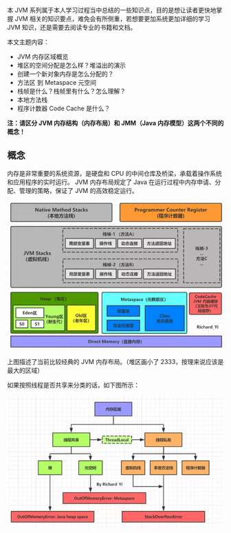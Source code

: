 本 JVM 系列属于本人学习过程当中总结的一些知识点，目的是想让读者更快地掌握 JVM 相关的知识要点，难免会有所侧重，若想要更加系统更加详细的学习 JVM 知识，还是需要去阅读专业的书籍和文档。

本文主题内容：

* JVM 内存区域概览
* 堆区的空间分配是怎么样？堆溢出的演示
* 创建一个新对象内存是怎么分配的？
* 方法区 到 Metaspace 元空间
* 栈帧是什么？栈帧里有什么？怎么理解？
* 本地方法栈
* 程序计数器
Code Cache 是什么？

**注：请区分 JVM 内存结构（内存布局）和 JMM（Java 内存模型）这两个不同的概念！**

## 概念

内存是非常重要的系统资源，是硬盘和 CPU 的中间仓库及桥梁，承载着操作系统和应用程序的实时运行。
JVM 内存布局规定了 Java 在运行过程中内存申请、分配、管理的策略，保证了 JVM 的高效稳定运行。

![Image text](img/1586767534.jpg)

上图描述了当前比较经典的 JVM 内存布局。（堆区画小了 2333，按理来说应该是最大的区域）

如果按照线程是否共享来分类的话，如下图所示：

![Image text](img/1586767619.jpg)
